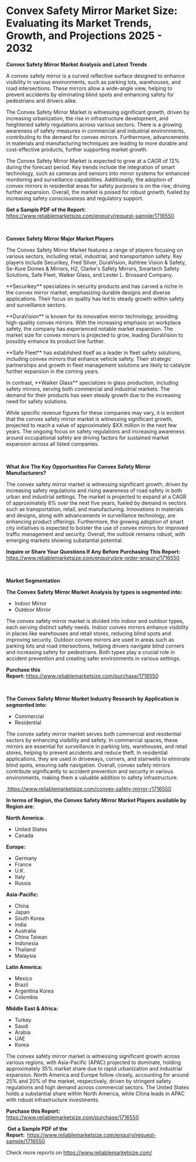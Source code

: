 <p><h1>Convex Safety Mirror Market Size: Evaluating its Market Trends, Growth, and Projections 2025 - 2032</h1></p><p><strong>Convex Safety Mirror Market Analysis and Latest Trends</strong></p>
<p><p>A convex safety mirror is a curved reflective surface designed to enhance visibility in various environments, such as parking lots, warehouses, and road intersections. These mirrors allow a wide-angle view, helping to prevent accidents by eliminating blind spots and enhancing safety for pedestrians and drivers alike.</p><p>The Convex Safety Mirror Market is witnessing significant growth, driven by increasing urbanization, the rise in infrastructure development, and heightened safety regulations across various sectors. There is a growing awareness of safety measures in commercial and industrial environments, contributing to the demand for convex mirrors. Furthermore, advancements in materials and manufacturing techniques are leading to more durable and cost-effective products, further supporting market growth.</p><p>The Convex Safety Mirror Market is expected to grow at a CAGR of 12% during the forecast period. Key trends include the integration of smart technology, such as cameras and sensors into mirror systems for enhanced monitoring and surveillance capabilities. Additionally, the adoption of convex mirrors in residential areas for safety purposes is on the rise, driving further expansion. Overall, the market is poised for robust growth, fueled by increasing safety consciousness and regulatory support.</p></p>
<p><strong>Get a Sample PDF of the Report:&nbsp;</strong> <a href="https://www.reliablemarketsize.com/enquiry/request-sample/1716550?utm_campaign=2192&utm_medium=2&utm_source=Github&utm_content=ia&utm_term=09022025&utm_id=convex-safety-mirror">https://www.reliablemarketsize.com/enquiry/request-sample/1716550</a></p>
<p>&nbsp;</p>
<p><strong>Convex Safety Mirror Major Market Players</strong></p>
<p><p>The Convex Safety Mirror Market features a range of players focusing on various sectors, including retail, industrial, and transportation safety. Key players include Securikey, Fred Silver, DuraVision, Ashtree Vision & Safety, Se-Kure Domes & Mirrors, H2, Clarke's Safety Mirrors, Smartech Safety Solutions, Safe Fleet, Walker Glass, and Lester L. Brossard Company.</p><p>**Securikey** specializes in security products and has carved a niche in the convex mirror market, emphasizing durable designs and diverse applications. Their focus on quality has led to steady growth within safety and surveillance sectors.</p><p>**DuraVision** is known for its innovative mirror technology, providing high-quality convex mirrors. With the increasing emphasis on workplace safety, the company has experienced notable market expansion. The market size for convex mirrors is projected to grow, leading DuraVision to possibly enhance its product line further.</p><p>**Safe Fleet** has established itself as a leader in fleet safety solutions, including convex mirrors that enhance vehicle safety. Their strategic partnerships and growth in fleet management solutions are likely to catalyze further expansion in the coming years.</p><p>In contrast, **Walker Glass** specializes in glass production, including safety mirrors, serving both commercial and industrial markets. The demand for their products has seen steady growth due to the increasing need for safety solutions.</p><p>While specific revenue figures for these companies may vary, it is evident that the convex safety mirror market is witnessing significant growth, projected to reach a value of approximately $XX million in the next few years. The ongoing focus on safety regulations and increasing awareness around occupational safety are driving factors for sustained market expansion across all listed companies.</p></p>
<p>&nbsp;</p>
<p><strong>What Are The Key Opportunities For Convex Safety Mirror Manufacturers?</strong></p>
<p><p>The convex safety mirror market is witnessing significant growth, driven by increasing safety regulations and rising awareness of road safety in both urban and industrial settings. The market is projected to expand at a CAGR of approximately 6% over the next five years, fueled by demand in sectors such as transportation, retail, and manufacturing. Innovations in materials and designs, along with advancements in surveillance technology, are enhancing product offerings. Furthermore, the growing adoption of smart city initiatives is expected to bolster the use of convex mirrors for improved traffic management and security. Overall, the outlook remains robust, with emerging markets showing substantial potential.</p></p>
<p><strong>Inquire or Share Your Questions If Any Before Purchasing This Report:</strong> <a href="https://www.reliablemarketsize.com/enquiry/pre-order-enquiry/1716550?utm_campaign=2192&utm_medium=2&utm_source=Github&utm_content=ia&utm_term=09022025&utm_id=convex-safety-mirror">https://www.reliablemarketsize.com/enquiry/pre-order-enquiry/1716550</a></p>
<p>&nbsp;</p>
<p><strong>Market Segmentation</strong></p>
<p><strong>The Convex Safety Mirror Market Analysis by types is segmented into:</strong></p>
<p><ul><li>Indoor Mirror</li><li>Outdoor Mirror</li></ul></p>
<p><p>The convex safety mirror market is divided into indoor and outdoor types, each serving distinct safety needs. Indoor convex mirrors enhance visibility in places like warehouses and retail stores, reducing blind spots and improving security. Outdoor convex mirrors are used in areas such as parking lots and road intersections, helping drivers navigate blind corners and increasing safety for pedestrians. Both types play a crucial role in accident prevention and creating safer environments in various settings.</p></p>
<p><strong>Purchase this Report:&nbsp;</strong><a href="https://www.reliablemarketsize.com/purchase/1716550?utm_campaign=2192&utm_medium=2&utm_source=Github&utm_content=ia&utm_term=09022025&utm_id=convex-safety-mirror">https://www.reliablemarketsize.com/purchase/1716550</a></p>
<p>&nbsp;</p>
<p><strong>The Convex Safety Mirror Market Industry Research by Application is segmented into:</strong></p>
<p><ul><li>Commercial</li><li>Residential</li></ul></p>
<p><p>The convex safety mirror market serves both commercial and residential sectors by enhancing visibility and safety. In commercial spaces, these mirrors are essential for surveillance in parking lots, warehouses, and retail stores, helping to prevent accidents and reduce theft. In residential applications, they are used in driveways, corners, and stairwells to eliminate blind spots, ensuring safe navigation. Overall, convex safety mirrors contribute significantly to accident prevention and security in various environments, making them a valuable addition to safety infrastructure.</p></p>
<p><a href="https://www.reliablemarketsize.com/convex-safety-mirror-r1716550?utm_campaign=2192&utm_medium=2&utm_source=Github&utm_content=ia&utm_term=09022025&utm_id=convex-safety-mirror">&nbsp;https://www.reliablemarketsize.com/convex-safety-mirror-r1716550</a></p>
<p><strong>In terms of Region, the Convex Safety Mirror Market Players available by Region are:</strong></p>
<p>
    <p> <strong> North America: </strong>
        <ul>
            <li>United States</li>
            <li>Canada</li>
        </ul>
        </p> 
    <p> <strong> Europe: </strong>
        <ul>
            <li>Germany</li>
            <li>France</li>
            <li>U.K.</li>
            <li>Italy</li>
            <li>Russia</li>
        </ul>
        </p> 
    <p> <strong> Asia-Pacific: </strong>
        <ul>
            <li>China</li>
            <li>Japan</li>
            <li>South Korea</li>
            <li>India</li>
            <li>Australia</li>
            <li>China Taiwan</li>
            <li>Indonesia</li>
            <li>Thailand</li>
            <li>Malaysia</li>
        </ul>
        </p> 
    <p> <strong> Latin America: </strong>
        <ul>
            <li>Mexico</li>
            <li>Brazil</li>
            <li>Argentina Korea</li>
            <li>Colombia</li>
        </ul>
        </p> 
    <p> <strong> Middle East & Africa: </strong>
        <ul>
            <li>Turkey</li>
            <li>Saudi</li>
            <li>Arabia</li>
            <li>UAE</li>
            <li>Korea</li>
        </ul>
    </p>
    </p>
<p><p>The convex safety mirror market is witnessing significant growth across various regions, with Asia-Pacific (APAC) projected to dominate, holding approximately 35% market share due to rapid urbanization and industrial expansion. North America and Europe follow closely, accounting for around 25% and 20% of the market, respectively, driven by stringent safety regulations and high demand across commercial sectors. The United States holds a substantial share within North America, while China leads in APAC with robust infrastructure investments.</p></p>
<p><strong>Purchase this Report: </strong><a href="https://www.reliablemarketsize.com/purchase/1716550?utm_campaign=2192&utm_medium=2&utm_source=Github&utm_content=ia&utm_term=09022025&utm_id=convex-safety-mirror">https://www.reliablemarketsize.com/purchase/1716550</a></p>
<p>&nbsp;<strong>Get a Sample PDF of the Report:&nbsp;&nbsp;</strong><a href="https://www.reliablemarketsize.com/enquiry/request-sample/1716550?utm_campaign=2192&utm_medium=2&utm_source=Github&utm_content=ia&utm_term=09022025&utm_id=convex-safety-mirror">https://www.reliablemarketsize.com/enquiry/request-sample/1716550</a></p>
<p><strong></strong></p>
<p>Check more reports on <a href="https://www.reliablemarketsize.com/?utm_campaign=2192&utm_medium=2&utm_source=Github&utm_content=ia&utm_term=09022025&utm_id=convex-safety-mirror">https://www.reliablemarketsize.com/</a></p>